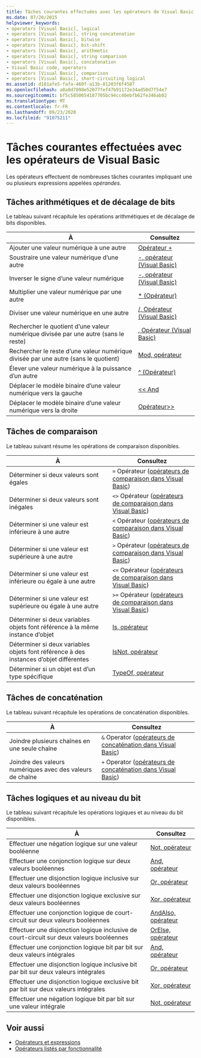 ```yaml
---
title: Tâches courantes effectuées avec les opérateurs de Visual Basic
ms.date: 07/20/2015
helpviewer_keywords:
- operators [Visual Basic], logical
- operators [Visual Basic], string concatenation
- operators [Visual Basic], bitwise
- operators [Visual Basic], bit-shift
- operators [Visual Basic], arithmetic
- operators [Visual Basic], string comparison
- operators [Visual Basic], concatenation
- Visual Basic code, operators
- operators [Visual Basic], comparison
- operators [Visual Basic], short-circuiting logical
ms.assetid: d181afe5-fafa-460f-a13b-81203f6f4587
ms.openlocfilehash: a8a8d7898e52077fef47b91172e34ad50d7f54e7
ms.sourcegitcommit: bf5c5850654187705bc94cc40ebfb62fe346ab02
ms.translationtype: MT
ms.contentlocale: fr-FR
ms.lasthandoff: 09/23/2020
ms.locfileid: "91075211"
---
```

# <a name="common-tasks-performed-with-visual-basic-operators"></a>Tâches courantes effectuées avec les opérateurs de Visual Basic

Les opérateurs effectuent de nombreuses tâches courantes impliquant une ou plusieurs expressions appelées *opérandes*.  
  
## <a name="arithmetic-and-bit-shift-tasks"></a>Tâches arithmétiques et de décalage de bits  

 Le tableau suivant récapitule les opérations arithmétiques et de décalage de bits disponibles.  
  
|À|Consultez|  
|---|---|  
|Ajouter une valeur numérique à une autre|[Opérateur +](../../../language-reference/operators/addition-operator.md)|  
|Soustraire une valeur numérique d’une autre|[-, opérateur (Visual Basic)](../../../language-reference/operators/subtraction-operator.md)|  
|Inverser le signe d’une valeur numérique|[-, opérateur (Visual Basic)](../../../language-reference/operators/subtraction-operator.md)|  
|Multiplier une valeur numérique par une autre|[* (Opérateur)](../../../language-reference/operators/multiplication-operator.md)|  
|Diviser une valeur numérique en une autre|[/, Opérateur (Visual Basic)](../../../language-reference/operators/floating-point-division-operator.md)|  
|Rechercher le quotient d’une valeur numérique divisée par une autre (sans le reste)|[\, Opérateur (Visual Basic)](../../../language-reference/operators/integer-division-operator.md)|  
|Rechercher le reste d’une valeur numérique divisée par une autre (sans le quotient)|[Mod, opérateur](../../../language-reference/operators/mod-operator.md)|  
|Élever une valeur numérique à la puissance d’un autre|[^ (Opérateur)](../../../language-reference/operators/exponentiation-operator.md)|  
|Déplacer le modèle binaire d’une valeur numérique vers la gauche|[<\< And](../../../language-reference/operators/left-shift-operator.md)|  
|Déplacer le modèle binaire d’une valeur numérique vers la droite|[ Opérateur>> ](../../../language-reference/operators/right-shift-operator.md)|  
  
## <a name="comparison-tasks"></a>Tâches de comparaison  

 Le tableau suivant résume les opérations de comparaison disponibles.  
  
|À|Consultez|  
|---|---|  
|Déterminer si deux valeurs sont égales|`=` Opérateur ([opérateurs de comparaison dans Visual Basic](comparison-operators.md))|  
|Déterminer si deux valeurs sont inégales|`<>` Opérateur ([opérateurs de comparaison dans Visual Basic](comparison-operators.md))|  
|Déterminer si une valeur est inférieure à une autre|`<` Opérateur ([opérateurs de comparaison dans Visual Basic](comparison-operators.md))|  
|Déterminer si une valeur est supérieure à une autre|`>` Opérateur ([opérateurs de comparaison dans Visual Basic](comparison-operators.md))|  
|Déterminer si une valeur est inférieure ou égale à une autre|`<=` Opérateur ([opérateurs de comparaison dans Visual Basic](comparison-operators.md))|  
|Déterminer si une valeur est supérieure ou égale à une autre|`>=` Opérateur ([opérateurs de comparaison dans Visual Basic](comparison-operators.md))|  
|Déterminer si deux variables objets font référence à la même instance d’objet|[Is, opérateur](../../../language-reference/operators/is-operator.md)|  
|Déterminer si deux variables objets font référence à des instances d’objet différentes|[IsNot, opérateur](../../../language-reference/operators/isnot-operator.md)|  
|Déterminer si un objet est d’un type spécifique|[TypeOf, opérateur](../../../language-reference/operators/typeof-operator.md)|  
  
## <a name="concatenation-tasks"></a>Tâches de concaténation  

 Le tableau suivant récapitule les opérations de concaténation disponibles.  
  
|À|Consultez|  
|---|---|  
|Joindre plusieurs chaînes en une seule chaîne|`&` Operator ([opérateurs de concaténation dans Visual Basic](concatenation-operators.md))|  
|Joindre des valeurs numériques avec des valeurs de chaîne|`+` Operator ([opérateurs de concaténation dans Visual Basic](concatenation-operators.md))|  
  
## <a name="logical-and-bitwise-tasks"></a>Tâches logiques et au niveau du bit  

 Le tableau suivant récapitule les opérations logiques et au niveau du bit disponibles.  
  
|À|Consultez|  
|---|---|  
|Effectuer une négation logique sur une valeur booléenne|[Not, opérateur](../../../language-reference/operators/not-operator.md)|  
|Effectuer une conjonction logique sur deux valeurs booléennes|[And, opérateur](../../../language-reference/operators/and-operator.md)|  
|Effectuer une disjonction logique inclusive sur deux valeurs booléennes|[Or, opérateur](../../../language-reference/operators/or-operator.md)|  
|Effectuer une disjonction logique exclusive sur deux valeurs booléennes|[Xor, opérateur](../../../language-reference/operators/xor-operator.md)|  
|Effectuer une conjonction logique de court-circuit sur deux valeurs booléennes|[AndAlso, opérateur](../../../language-reference/operators/andalso-operator.md)|  
|Effectuer une disjonction logique inclusive de court-circuit sur deux valeurs booléennes|[OrElse, opérateur](../../../language-reference/operators/orelse-operator.md)|  
|Effectuer une conjonction logique bit par bit sur deux valeurs intégrales|[And, opérateur](../../../language-reference/operators/and-operator.md)|  
|Effectuer une disjonction logique inclusive bit par bit sur deux valeurs intégrales|[Or, opérateur](../../../language-reference/operators/or-operator.md)|  
|Effectuer une disjonction logique exclusive bit par bit sur deux valeurs intégrales|[Xor, opérateur](../../../language-reference/operators/xor-operator.md)|  
|Effectuer une négation logique bit par bit sur une valeur intégrale|[Not, opérateur](../../../language-reference/operators/not-operator.md)|  
  
## <a name="see-also"></a>Voir aussi

- [Opérateurs et expressions](index.md)
- [Opérateurs listés par fonctionnalité](../../../language-reference/operators/operators-listed-by-functionality.md)
